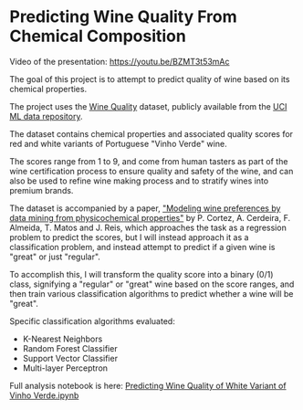 # Predicting Wine Quality From Chemical Composition

Video of the presentation: https://youtu.be/BZMT3t53mAc

The goal of this project is to attempt to predict quality of wine based on its chemical properties.

The project uses the [Wine Quality](https://archive.ics.uci.edu/ml/datasets/Wine+Quality) dataset, publicly available from the [UCI ML data repository](https://archive.ics.uci.edu/ml/datasets.php).

The dataset contains chemical properties and associated quality scores for red and white variants of Portuguese "Vinho Verde" wine. 

The scores range from 1 to 9, and come from human tasters as part of the wine certification process to ensure quality and safety of the wine, and can also be used to refine wine making process and to stratify wines into premium brands.

The dataset is accompanied by a paper, ["Modeling wine preferences by data mining from physicochemical properties"](http://dx.doi.org/10.1016/j.dss.2009.05.016) by P. Cortez, A. Cerdeira, F. Almeida, T. Matos and J. Reis, which approaches the task as a regression problem to predict the scores, but I will instead approach it as a classification problem, and instead attempt to predict if a given wine is "great" or just "regular".

To accomplish this, I will transform the quality score into a binary (0/1) class, signifying a "regular" or "great" wine based on the score ranges, and then train various classification algorithms to predict whether a wine will be "great".

Specific classification algorithms evaluated:
* K-Nearest Neighbors
* Random Forest Classifier
* Support Vector Classifier
* Multi-layer Perceptron

Full analysis notebook is here: [Predicting Wine Quality of White Variant of Vinho Verde.ipynb](Predicting%20Wine%20Quality%20of%20White%20Variant%20of%20Vinho%20Verde.ipynb)

